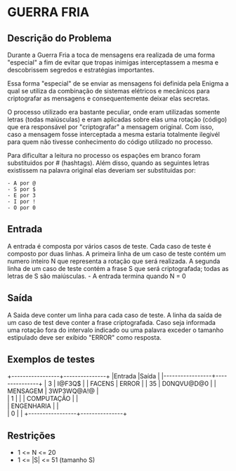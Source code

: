 # GUERRA FRIA
## Descrição do Problema

  Durante a Guerra Fria a toca de mensagens era realizada de uma forma "especial" a fim de evitar que tropas inimigas interceptassem a mesma e descobrissem segredos e estratégias importantes.

  Essa forma "especial" de se enviar as mensagens foi definida pela Enigma a qual se utiliza da combinação de sistemas elétricos e mecânicos para criptografar as mensagens e consequentemente deixar elas secretas.

  O processo utilizado era bastante peculiar, onde eram utilizadas somente letras (todas maiúsculas) e eram aplicadas sobre elas uma rotação (código) que era responsável por "criptografar" a mensagem original. Com isso, caso a mensagem fosse interceptada a mesma estaria totalmente ilegivél para quem não tivesse  conhecimento do código utilizado no processo.

  Para dificultar a leitura no processo os espações em branco foram substituidos por # (hashtags). Além disso, quando as seguintes letras existissem na palavra original elas deveriam ser substituidas por:

    - A por @
    - S por $
    - E por 3
    - I por !
    - O por 0

## Entrada

  A entrada é composta por vários casos de teste. Cada caso de teste é composto por duas linhas. A primeira linha de um caso de teste contém um numero inteiro N que representa a rotação que será realizada. A segunda linha de um caso de teste contém a frase S que será criptografada; todas as letras de S são maiúsculas.
    - A entrada termina quando N = 0

## Saída

  A Saida deve conter um linha para cada caso de teste. A linha da saída de um caso de test deve conter a frase criptografada. Caso seja informada uma rotação fora do intervalo indicado ou uma palavra exceder o tamanho estipulado deve ser exibido "ERROR" como resposta.

## Exemplos de testes

+-----------------+---------------+
|Entrada          |Saída          |
|-----------------+---------------+
| 3               | I@F3Q$        | 
| FACENS          | ERROR         |
| 35              | D0NQVU@D@0    |
| MENSAGEM        | 3WP3WQ@A!@    |    
| 1               |               |
| COMPUTAÇÃO      |               |        
| ENGENHARIA      |               |       
| 0               |               |
+-----------------+---------------+

## Restrições

- 1 <=  N  <= 20
- 1 <= |S| <= 51 (tamanho S)

